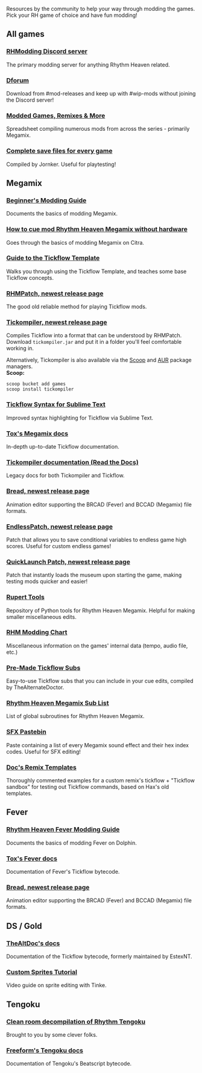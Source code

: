 Resources by the community to help your way through modding the games. Pick your RH game of choice and have fun modding! 

## All games
<!-- ad29e6 -->

### [RHModding Discord server](https://discord.com/invite/ps4rq53)
<!-- no-discord -->
The primary modding server for anything Rhythm Heaven related.

<!-- ### [resources-and-guides site](https://rhmodding.github.io/resources-and-guides/)
An online copy of this channel, for easy access outside the server -->

### [Dforum](https://dforum.org/277545487375007744/)
<!-- no-discord -->
Download from #mod-releases and keep up with #wip-mods without joining the Discord server!

### [Modded Games, Remixes & More](https://docs.google.com/spreadsheets/d/1vuQuHb4mz8swmhbbMvjzruMageOzPnBxDA5hIqqEZvU/edit#gid=0)
Spreadsheet compiling numerous mods from across the series - primarily Megamix.

### [Complete save files for every game](https://cdn.discordapp.com/attachments/537455034393427979/900033377204334602/RH_Saves.zip)
Compiled by Jornker. Useful for playtesting!

## Megamix
<!-- eb2e3e -->

### [Beginner's Modding Guide](https://docs.google.com/document/d/1FvCB0bL-Zt17wuOThXy-P8lObFSMogl_kftN87PyLaI/edit)
Documents the basics of modding Megamix.

### [How to cue mod Rhythm Heaven Megamix without hardware](https://docs.google.com/document/d/1mgOLuh2a0SLVNQYjxSVR8O8zkWz83eUgotgjY67ZaAc/edit?usp=sharing)
Goes through the basics of modding Megamix on Citra.

### [Guide to the Tickflow Template](https://docs.google.com/document/d/1njBPpXbBdqtcXCZxIqeS7xSVlbWxOuBX9VLXWiDDRHY)
Walks you through using the Tickflow Template, and teaches some base Tickflow concepts.

### [RHMPatch, newest release page](https://github.com/rhmodding/RHMPatch/releases/latest)
The good old reliable method for playing Tickflow mods.

### [Tickompiler, newest release page](https://github.com/rhmodding/Tickompiler/releases/latest)
Compiles Tickflow into a format that can be understood by RHMPatch. <br>
Download `tickompiler.jar` and put it in a folder you'll feel comfortable working in.

Alternatively, Tickompiler is also available via the [Scoop](https://scoop.sh/#/apps?q=tickompiler) and [AUR](https://aur.archlinux.org/packages/tickompiler-bin) package managers. <br>
**Scoop:**
```
scoop bucket add games
scoop install tickompiler
```

### [Tickflow Syntax for Sublime Text](https://github.com/optiMiskit/tickflow-syntax-highlighting-for-sublime)
Improved syntax highlighting for Tickflow via Sublime Text.

### [Tox's Megamix docs](https://drive.google.com/drive/folders/1gfrX1GJZhQfz4vR8HyQBV56OqO_rYHGG)
In-depth up-to-date Tickflow documentation.

### [Tickompiler documentation (Read the Docs)](https://tickompiler.readthedocs.io/en/latest/)
Legacy docs for both Tickompiler and Tickflow.

### [Bread, newest release page](https://github.com/rhmodding/bread/releases/latest)
Animation editor supporting the BRCAD (Fever) and BCCAD (Megamix) file formats.

### [EndlessPatch, newest release page](https://github.com/patataofcourse/EndlessPatch/releases/latest)
Patch that allows you to save conditional variables to endless game high scores. Useful for custom endless games!

### [QuickLaunch Patch, newest release page](https://github.com/viviancherry9/quick-launch-patch/releases/latest)
Patch that instantly loads the museum upon starting the game, making testing mods quicker and easier!

### [Rupert Tools](https://github.com/rhmodding/rupert-tools)
Repository of Python tools for Rhythm Heaven Megamix. Helpful for making smaller miscellaneous edits.

### [RHM Modding Chart](https://docs.google.com/spreadsheets/d/1j-eAUBCojDQ8_qMJu83AK3MguMJpKu5go6_kYWWY5xY/edit?usp=sharing)
Miscellaneous information on the games' internal data (tempo, audio file, etc.)

### [Pre-Made Tickflow Subs](https://drive.google.com/drive/folders/1Ox8udQI89XlJY69RepUfzLSi5YawMM3F?usp=share_link)
Easy-to-use Tickflow subs that you can include in your cue edits, compiled by TheAlternateDoctor.

### [Rhythm Heaven Megamix Sub List](https://docs.google.com/document/d/1j2CEKh8WxZTt6SnirEiIedAAw6sgK0BdmNomUzvFPmk/edit?usp=sharing)
List of global subroutines for Rhythm Heaven Megamix.

### [SFX Pastebin](https://pastebin.com/tK1Gga8T)
Paste containing a list of every Megamix sound effect and their hex index codes. Useful for SFX editing!

### [Doc's Remix Templates](https://drive.google.com/drive/u/1/folders/10wUl-s8o3yaQd8vQmUVNvjtdiQtMrewd)
Thoroughly commented examples for a custom remix's tickflow + "Tickflow sandbox" for testing out Tickflow commands, based on Hax's old templates.

## Fever
<!-- 3082ee -->

### [Rhythm Heaven Fever Modding Guide](https://docs.google.com/document/d/1J9rgOs5AnBX7eztpS3JLvQU3X7Z4Y7MUO-9st9zaD7c/edit)
Documents the basics of modding Fever on Dolphin.

### [Tox's Fever docs](https://drive.google.com/drive/folders/1aIVQIBDLjeVh8Yus2-WyLnykfVULlGHt?usp=sharing)
Documentation of Fever's Tickflow bytecode.

### [Bread, newest release page](https://github.com/rhmodding/bread/releases/latest)
Animation editor supporting the BRCAD (Fever) and BCCAD (Megamix) file formats.

## DS / Gold
<!-- 45ce30 -->

### [TheAltDoc's docs](https://drive.google.com/drive/folders/1r9Xgks_UII1SPYUGr8fYme8EajWG93bj?usp=drive_link)
Documentation of the Tickflow bytecode, formerly maintained by EstexNT.

### [Custom Sprites Tutorial](https://www.youtube.com/watch?v=PKNJq4eUouc)
Video guide on sprite editing with Tinke.


## Tengoku
<!-- f8d733 -->

### [Clean room decompilation of Rhythm Tengoku](https://github.com/arthurtilly/rhythmtengoku)
Brought to you by some clever folks.

### [Freeform's Tengoku docs](https://drive.google.com/drive/folders/1FBKMGT3Wts4oV8vnTKyXw34rdNg5GoOm?usp=sharing)
Documentation of Tengoku's Beatscript bytecode.
